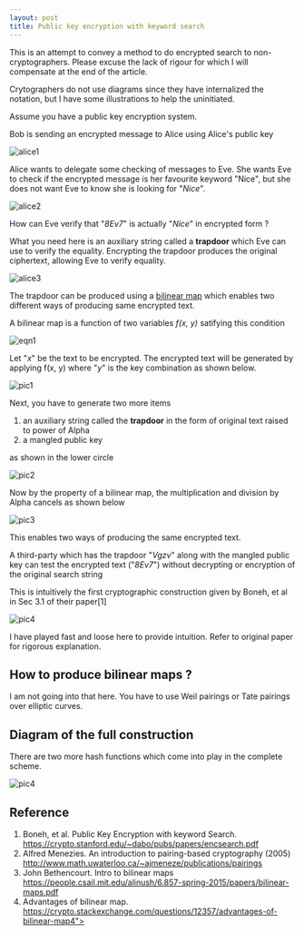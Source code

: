 ```yaml
---
layout: post
title: Public key encryption with keyword search
---
```


This is an attempt to convey a method to do encrypted search to non-cryptographers. Please excuse the lack of rigour for which I will compensate at the end of the article.

Crytographers do not use diagrams since they have internalized the notation, but I have some illustrations to help the uninitiated.

Assume you have a public key encryption system.

Bob is sending an encrypted message to Alice using Alice's public key

![alice1](/post_images/alice1.jpg)

Alice wants to delegate some checking of messages to Eve.  She wants Eve to check if the encrypted message is her favourite keyword "Nice", but she does not want Eve to know she is looking for "*Nice*".

![alice2](/post_images/alice2.jpg)

How can Eve verify that "*8Ev7*" is actually "*Nice*" in encrypted form ?

What you need here is an auxiliary string called a **trapdoor** which Eve can use to verify the equality.   Encrypting the trapdoor produces the original ciphertext, allowing Eve to verify equality.

![alice3](/post_images/alice3.jpg)

The trapdoor can be produced using a <a href="https://en.wikipedia.org/wiki/Bilinear_map">bilinear map</a> which enables two different ways of producing same encrypted text.

A bilinear map is a function of two variables *f(x, y)* satifying this condition

![eqn1](/post_images/firsteqn.gif)

Let "*x*" be the text to be encrypted.  The encrypted text will be generated by applying f(x, y) where "*y*" is the key combination as shown below.

![pic1](/post_images/pic1.jpg)

Next, you have to generate two more items
1. an auxiliary string called the **trapdoor** in the form of original text raised to power of Alpha
2. a mangled public key

as shown in the lower circle

![pic2](/post_images/pic3.jpg)

Now by the property of a bilinear map, the multiplication and division by Alpha cancels as shown below

![pic3](/post_images/pic2.jpg)

This enables two ways of producing the same encrypted text.

A third-party which has the trapdoor "*Vgzv*" along with the mangled public key can test the encrypted text ("*8Ev7*") without decrypting or encryption of the original search string

This is intuitively the first cryptographic construction given by Boneh, et al in Sec 3.1 of their paper[1] 

![pic4](/post_images/peks_paper.png)


I have played fast and loose here to provide intuition.  Refer to original paper for rigorous explanation.

## How to produce bilinear maps ?  

I am not going into that here. You have to use Weil pairings or Tate pairings over elliptic curves.  

## Diagram of the full construction

There are two more hash functions which come into play in the complete scheme.

![pic4](/post_images/full_scheme.jpg)

## Reference

1. Boneh, et al.  Public Key Encryption with keyword Search.  <a href="https://crypto.stanford.edu/~dabo/pubs/papers/encsearch.pdf"> https://crypto.stanford.edu/~dabo/pubs/papers/encsearch.pdf </a>
2. Alfred Menezies.  An introduction to pairing-based cryptography (2005) <a href="http://www.math.uwaterloo.ca/~ajmeneze/publications/pairings"> http://www.math.uwaterloo.ca/~ajmeneze/publications/pairings  </a>
3. John Bethencourt.  Intro to bilinear maps <a href="https://people.csail.mit.edu/alinush/6.857-spring-2015/papers/bilinear-maps.pdf"> https://people.csail.mit.edu/alinush/6.857-spring-2015/papers/bilinear-maps.pdf</a>
4. Advantages of bilinear map.  <a href="https://crypto.stackexchange.com/questions/12357/advantages-of-bilinear-map4">  https://crypto.stackexchange.com/questions/12357/advantages-of-bilinear-map4"> </a>
